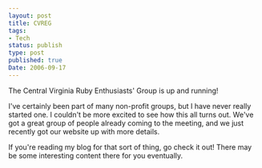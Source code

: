 ```yaml
---
layout: post
title: CVREG
tags:
- Tech
status: publish
type: post
published: true
Date: 2006-09-17
---
```

The Central Virginia Ruby Enthusiasts' Group is up and running!

I've certainly been part of many non-profit groups, but I have never really started one.  I couldn't be more excited to see how this all turns out.  We've got a great group of people already coming to the meeting, and we just recently got our website up with more details.

If you're reading my blog for that sort of thing, go check it out!  There may be some interesting content there for you eventually.
